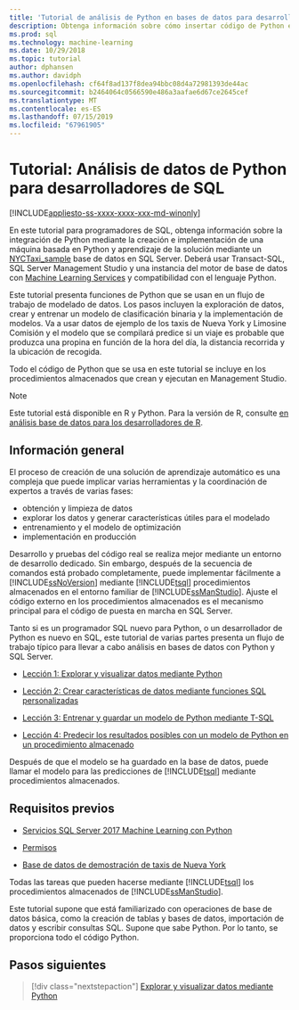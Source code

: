 ```yaml
---
title: 'Tutorial de análisis de Python en bases de datos para desarrolladores de SQL: SQL Server Machine Learning'
description: Obtenga información sobre cómo insertar código de Python en las funciones de Transact-SQL y procedimientos almacenados de SQL Server.
ms.prod: sql
ms.technology: machine-learning
ms.date: 10/29/2018
ms.topic: tutorial
author: dphansen
ms.author: davidph
ms.openlocfilehash: cf64f8ad137f8dea94bbc08d4a72981393de44ac
ms.sourcegitcommit: b2464064c0566590e486a3aafae6d67ce2645cef
ms.translationtype: MT
ms.contentlocale: es-ES
ms.lasthandoff: 07/15/2019
ms.locfileid: "67961905"
---
```

# <a name="tutorial-python-data-analytics-for-sql-developers"></a>Tutorial: Análisis de datos de Python para desarrolladores de SQL
[!INCLUDE[appliesto-ss-xxxx-xxxx-xxx-md-winonly](../../includes/appliesto-ss-xxxx-xxxx-xxx-md-winonly.md)]

En este tutorial para programadores de SQL, obtenga información sobre la integración de Python mediante la creación e implementación de una máquina basada en Python y aprendizaje de la solución mediante un [NYCTaxi_sample](demo-data-nyctaxi-in-sql.md) base de datos en SQL Server. Deberá usar Transact-SQL, SQL Server Management Studio y una instancia del motor de base de datos con [Machine Learning Services](../install/sql-machine-learning-services-windows-install.md) y compatibilidad con el lenguaje Python.

Este tutorial presenta funciones de Python que se usan en un flujo de trabajo de modelado de datos. Los pasos incluyen la exploración de datos, crear y entrenar un modelo de clasificación binaria y la implementación de modelos. Va a usar datos de ejemplo de los taxis de Nueva York y Limosine Comisión y el modelo que se compilará predice si un viaje es probable que produzca una propina en función de la hora del día, la distancia recorrida y la ubicación de recogida. 

Todo el código de Python que se usa en este tutorial se incluye en los procedimientos almacenados que crean y ejecutan en Management Studio.

> [!NOTE]
> Este tutorial está disponible en R y Python. Para la versión de R, consulte [en análisis base de datos para los desarrolladores de R](sqldev-in-database-r-for-sql-developers.md).

## <a name="overview"></a>Información general

El proceso de creación de una solución de aprendizaje automático es una compleja que puede implicar varias herramientas y la coordinación de expertos a través de varias fases:

+ obtención y limpieza de datos
+ explorar los datos y generar características útiles para el modelado
+ entrenamiento y el modelo de optimización
+ implementación en producción

Desarrollo y pruebas del código real se realiza mejor mediante un entorno de desarrollo dedicado. Sin embargo, después de la secuencia de comandos está probado completamente, puede implementar fácilmente a [!INCLUDE[ssNoVersion](../../includes/ssnoversion-md.md)] mediante [!INCLUDE[tsql](../../includes/tsql-md.md)] procedimientos almacenados en el entorno familiar de [!INCLUDE[ssManStudio](../../includes/ssmanstudio-md.md)]. Ajuste el código externo en los procedimientos almacenados es el mecanismo principal para el código de puesta en marcha en SQL Server.

Tanto si es un programador SQL nuevo para Python, o un desarrollador de Python es nuevo en SQL, este tutorial de varias partes presenta un flujo de trabajo típico para llevar a cabo análisis en bases de datos con Python y SQL Server. 

+ [Lección 1: Explorar y visualizar datos mediante Python](sqldev-py3-explore-and-visualize-the-data.md)

+ [Lección 2: Crear características de datos mediante funciones SQL personalizadas](sqldev-py4-create-data-features-using-t-sql.md)

+ [Lección 3: Entrenar y guardar un modelo de Python mediante T-SQL](sqldev-py5-train-and-save-a-model-using-t-sql.md)

+ [Lección 4: Predecir los resultados posibles con un modelo de Python en un procedimiento almacenado](sqldev-py6-operationalize-the-model.md)

Después de que el modelo se ha guardado en la base de datos, puede llamar el modelo para las predicciones de [!INCLUDE[tsql](../../includes/tsql-md.md)] mediante procedimientos almacenados.

## <a name="prerequisites"></a>Requisitos previos

+ [Servicios SQL Server 2017 Machine Learning con Python](../install/sql-machine-learning-services-windows-install.md#verify-installation)

+ [Permisos](../security/user-permission.md)

+ [Base de datos de demostración de taxis de Nueva York](demo-data-nyctaxi-in-sql.md)

Todas las tareas que pueden hacerse mediante [!INCLUDE[tsql](../../includes/tsql-md.md)] los procedimientos almacenados de [!INCLUDE[ssManStudio](../../includes/ssmanstudio-md.md)].

Este tutorial supone que está familiarizado con operaciones de base de datos básica, como la creación de tablas y bases de datos, importación de datos y escribir consultas SQL. Supone que sabe Python. Por lo tanto, se proporciona todo el código Python. 

## <a name="next-steps"></a>Pasos siguientes

> [!div class="nextstepaction"]
> [Explorar y visualizar datos mediante Python](sqldev-py3-explore-and-visualize-the-data.md)
